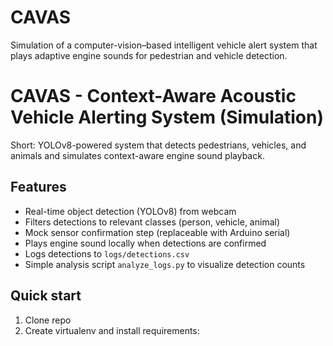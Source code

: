 # CAVAS
Simulation of a computer-vision–based intelligent vehicle alert system that plays adaptive engine sounds for pedestrian and vehicle detection.
# CAVAS - Context-Aware Acoustic Vehicle Alerting System (Simulation)

Short: YOLOv8-powered system that detects pedestrians, vehicles, and animals and simulates context-aware engine sound playback.

## Features
- Real-time object detection (YOLOv8) from webcam
- Filters detections to relevant classes (person, vehicle, animal)
- Mock sensor confirmation step (replaceable with Arduino serial)
- Plays engine sound locally when detections are confirmed
- Logs detections to `logs/detections.csv`
- Simple analysis script `analyze_logs.py` to visualize detection counts

## Quick start
1. Clone repo
2. Create virtualenv and install requirements:
